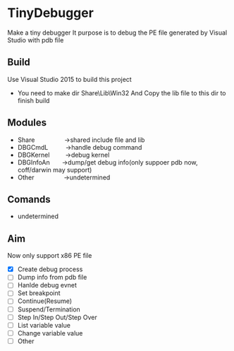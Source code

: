 # TinyDebugger

Make a tiny debugger
It purpose is to debug the PE file generated by Visual Studio with pdb file

## Build

Use Visual Studio 2015 to build this project
* You need to make dir Share\Lib\Win32 And Copy the lib file to this dir to finish build

## Modules

* Share&nbsp;&nbsp;&nbsp;&nbsp;&nbsp;&nbsp;&nbsp;&nbsp;&nbsp;&nbsp;&nbsp;&nbsp;&nbsp;&nbsp;&nbsp;&nbsp;&nbsp;->shared include file and lib
* DBGCmdL&nbsp;&nbsp;&nbsp;&nbsp;&nbsp;&nbsp;&nbsp;&nbsp;&nbsp;&nbsp;->handle debug command
* DBGKernel&nbsp;&nbsp;&nbsp;&nbsp;&nbsp;&nbsp;&nbsp;&nbsp;&nbsp;->debug kernel
* DBGInfoAn&nbsp;&nbsp;&nbsp;&nbsp;&nbsp;&nbsp;&nbsp;->dump/get debug info(only suppoer pdb now, coff/darwin may support)
* Other&nbsp;&nbsp;&nbsp;&nbsp;&nbsp;&nbsp;&nbsp;&nbsp;&nbsp;&nbsp;&nbsp;&nbsp;&nbsp;&nbsp;&nbsp;&nbsp;&nbsp;->undetermined

## Comands

* undetermined

## Aim

Now only support x86 PE file

* [x] Create debug process
* [ ] Dump info from pdb file
* [ ] Hanlde debug evnet
* [ ] Set breakpoint
* [ ] Continue(Resume)
* [ ] Suspend/Termination
* [ ] Step In/Step Out/Step Over
* [ ] List variable value
* [ ] Change variable value
* [ ] Other
